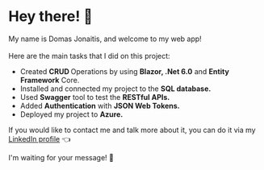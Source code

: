 <h1>Hey there! 👋</h1>

My name is Domas Jonaitis, and welcome to my web app!
<br />
<br />
Here are the main tasks that I did on this project:
<br />
<ul>
    <li>Created <strong>CRUD </strong>Operations by using 
        <strong>Blazor, .Net 6.0</strong> and <strong>Entity Framework</strong> Core.</li>
    <li>Installed and connected my project to the <strong>SQL database.</strong></li>
    <li>Used <strong>Swagger</strong> tool to test the <strong>RESTful APIs.</strong></li>
    <li>Added <strong>Authentication</strong> with <strong>JSON Web Tokens.</strong></li>
    <li>Deployed my project to <strong>Azure.</strong></li>
</ul>

If you would like to contact me and talk more about it, you can do it via my 
<a href="https://www.linkedin.com/in/domas-jonaitis/" target="_blank">LinkedIn profile</a> 👈

I'm waiting for your message! 🚀
